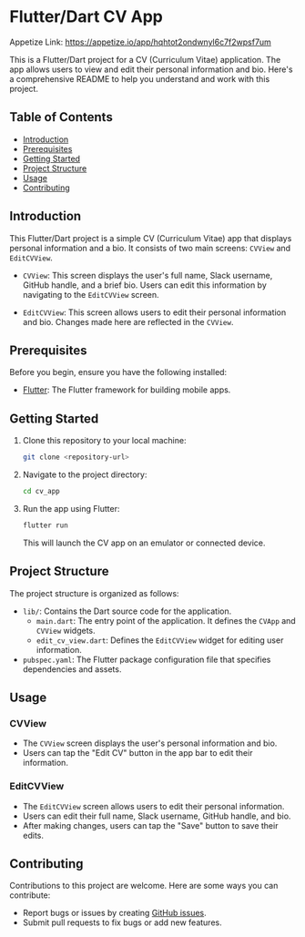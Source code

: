 # Flutter/Dart CV App

Appetize Link:
https://appetize.io/app/hqhtot2ondwnyl6c7f2wpsf7um

This is a Flutter/Dart project for a CV (Curriculum Vitae) application. The app allows users to view and edit their personal information and bio. Here's a comprehensive README to help you understand and work with this project.

## Table of Contents

- [Introduction](#introduction)
- [Prerequisites](#prerequisites)
- [Getting Started](#getting-started)
- [Project Structure](#project-structure)
- [Usage](#usage)
- [Contributing](#contributing)


## Introduction

This Flutter/Dart project is a simple CV (Curriculum Vitae) app that displays personal information and a bio. It consists of two main screens: `CVView` and `EditCVView`.

- `CVView`: This screen displays the user's full name, Slack username, GitHub handle, and a brief bio. Users can edit this information by navigating to the `EditCVView` screen.

- `EditCVView`: This screen allows users to edit their personal information and bio. Changes made here are reflected in the `CVView`.

## Prerequisites

Before you begin, ensure you have the following installed:

- [Flutter](https://flutter.dev/docs/get-started/install): The Flutter framework for building mobile apps.

## Getting Started

1. Clone this repository to your local machine:

   ```bash
   git clone <repository-url>
   ```

2. Navigate to the project directory:

   ```bash
   cd cv_app
   ```

3. Run the app using Flutter:

   ```bash
   flutter run
   ```

   This will launch the CV app on an emulator or connected device.

## Project Structure

The project structure is organized as follows:

- `lib/`: Contains the Dart source code for the application.
  - `main.dart`: The entry point of the application. It defines the `CVApp` and `CVView` widgets.
  - `edit_cv_view.dart`: Defines the `EditCVView` widget for editing user information.
- `pubspec.yaml`: The Flutter package configuration file that specifies dependencies and assets.

## Usage

### CVView

- The `CVView` screen displays the user's personal information and bio.
- Users can tap the "Edit CV" button in the app bar to edit their information.

### EditCVView

- The `EditCVView` screen allows users to edit their personal information.
- Users can edit their full name, Slack username, GitHub handle, and bio.
- After making changes, users can tap the "Save" button to save their edits.

## Contributing

Contributions to this project are welcome. Here are some ways you can contribute:

- Report bugs or issues by creating [GitHub issues](https://github.com/viewpossibilities/cv_app/issues).
- Submit pull requests to fix bugs or add new features.
